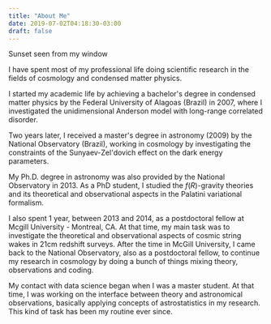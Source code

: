 ```yaml
---
title: "About Me"
date: 2019-07-02T04:18:30-03:00
draft: false
---
```


<div class="photo-description">
    Sunset seen from my window
</div>

I have spent most of my professional life doing scientific research in the fields of cosmology and condensed matter physics.

I started my academic life by achieving a bachelor's degree in condensed matter physics by the Federal University of Alagoas (Brazil) in 2007, where I investigated the unidimensional Anderson model with long-range correlated disorder.

Two years later, I received a master's degree in astronomy (2009) by the National Observatory (Brazil), working in cosmology by investigating the constraints of the Sunyaev-Zel'dovich effect on the dark energy parameters.

My Ph.D. degree in astronomy was also provided by the National Observatory in 2013. As a PhD student, I studied the $f( R )$-gravity theories and its theoretical and observational aspects in the Palatini variational formalism.

I also spent 1 year, between 2013 and 2014, as a postdoctoral fellow at Mcgill University - Montreal, CA. At that time, my main task was to investigate the theoretical and observational aspects of cosmic string wakes in 21cm redshift surveys. After the time in McGill University, I came back to the National Observatory, also as a postdoctoral fellow, to continue my research in cosmology by doing a bunch of things mixing theory, observations and coding.

My contact with data science began when I was a master student. At that time, I was working on the interface between theory and astronomical observations, basically applying concepts of astrostatistics in my research. This kind of task has been my routine ever since.

